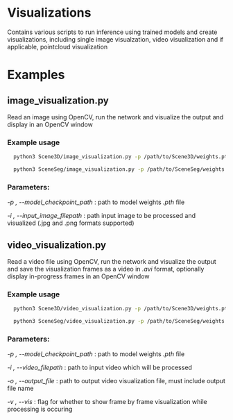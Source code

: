 # Visualizations
Contains various scripts to run inference using trained models and create visualizations, including single image visualzation, video visualization and if applicable, pointcloud visualization

# Examples

## image_visualization.py
Read an image using OpenCV, run the network and visualize the output and display in an OpenCV window

### Example usage
```bash
  python3 Scene3D/image_visualization.py -p /path/to/Scene3D/weights.pth -i /path/to/image.jpg
```

```bash
  python3 SceneSeg/image_visualization.py -p /path/to/SceneSeg/weights.pth -i /path/to/image.jpg
```
### Parameters:

*-p , --model_checkpoint_path* : path to model weights *.pth* file

*-i , --input_image_filepath* : path input image to be processed and visualized (.jpg and .png formats supported)

## video_visualization.py
Read a video file using OpenCV, run the network and visualize the output and save the visualization frames as a video in *.avi* format, optionally display in-progress frames in an OpenCV window

### Example usage
```bash
  python3 Scene3D/video_visualization.py -p /path/to/Scene3D/weights.pth -i /path/to/raw_video.mp4 -o /path/to/output/video_name -v
```

```bash
  python3 SceneSeg/video_visualization.py -p /path/to/SceneSeg/weights.pth -i /path/to/raw_video.mp4 -o /path/to/output/video_name -v
```
### Parameters:

*-p , --model_checkpoint_path* : path to model weights *.pth* file

*-i , --video_filepath* : path to input video which will be processed

*-o , --output_file* : path to output video visualization file, must include output file name

*-v , --vis* : flag for whether to show frame by frame visualization while processing is occuring